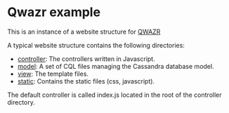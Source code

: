 # Qwazr example

This is an instance of a website structure for [QWAZR](https://www.qwazr.com)

A typical website structure contains the following directories:
- [controller](controller): The controllers written in Javascript.
- [model](model): A set of CQL files managing the Cassandra database model.
- [view](view): The template files.
- [static](static): Contains the static files (css, javascript).

The default controller is called index.js located in the root of the controller directory.
